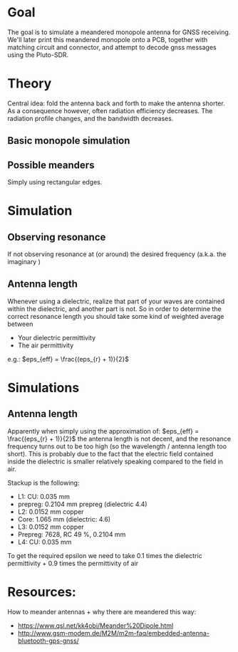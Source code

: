 # Goal
The goal is to simulate a meandered monopole antenna for GNSS receiving. We'll later print this meandered monopole onto a PCB, together with matching circuit and connector, and attempt to decode gnss messages using the Pluto-SDR.


# Theory
Central idea: fold the antenna back and forth to make the antenna shorter.
As a consequence however, often radiation efficiency decreases. The radiation profile changes, and the bandwidth decreases.

## Basic monopole simulation

## Possible meanders
Simply using rectangular edges.

# Simulation
## Observing resonance
If not observing resonance at (or around) the desired frequency (a.k.a. the imaginary )
## Antenna length
Whenever using a dielectric, realize that part of your waves are contained within the dielectric, and another part is not.
So in order to determine the correct resonance length you should take some kind of weighted average between 
- Your dielectric permittivity
- The air permittivity


e.g.: $eps_{eff} = \frac{(eps_{r} + 1)}{2}$

# Simulations
## Antenna length
Apparently when simply using the approximation of: $eps_{eff} = \frac{(eps_{r} + 1)}{2}$ the antenna length is not decent, and the resonance frequency turns out to be too high (so the wavelength / antenna length too short). This is probably due to the fact that the electric field contained inside the dielectric is smaller relatively speaking compared to the field in air.

Stackup is the following:
- L1: CU: 0.035 mm
- prepreg: 0.2104 mm prepreg (dielectric 4.4)
- L2: 0.0152 mm copper
- Core: 1.065 mm (dielectric: 4.6)
- L3: 0.0152 mm copper
- Prepreg: 7628, RC 49 %, 0.2104 mm
- L4: CU: 0.035 mm

To get the required epsilon we need to take 0.1 times the dielectric permittivity + 0.9 times the permittivity of air

# Resources:
How to meander antennas + why there are meandered this way:
- https://www.qsl.net/kk4obi/Meander%20Dipole.html
- http://www.gsm-modem.de/M2M/m2m-faq/embedded-antenna-bluetooth-gps-gnss/

